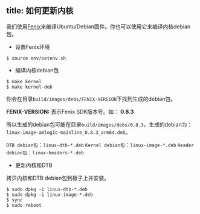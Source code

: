 title: 如何更新内核
---

我们使用[Fenix](/vim3/FenixScript.html)来编译Ubuntu/Debian固件。你也可以使用它来编译内核debian包。

* 设置Fenix环境

```
$ source env/setenv.sh
```

* 编译内核debian包

```
$ make kernel
$ make kernel-deb
```

你会在目录`build/images/debs/FENIX-VERSION`下找到生成的debian包。


**FENIX-VERSION:** 表示Fenix SDK版本号。如： **0.8.3**

所以生成的debian包可能在目录`build/images/debs/0.8.3`，生成的debian为：`linux-image-amlogic-mainline_0.8.3_arm64.deb`。

`DTB debian包`：`linux-dtb-*.deb`
`Kernel debian包`：`linux-image-*.deb`
`Header debian包`：`linux-headers-*.deb`

* 更新内核和DTB

拷贝内核和DTB debian包到板子上并安装。

```
$ sudo dpkg -i linux-dtb-*.deb 
$ sudo dpkg -i linux-image-*.deb
$ sync
$ sudo reboot
```
